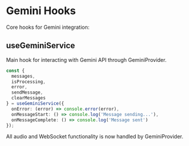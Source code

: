 # Gemini Hooks

Core hooks for Gemini integration:

## useGeminiService
Main hook for interacting with Gemini API through GeminiProvider.

```typescript
const {
  messages,
  isProcessing,
  error,
  sendMessage,
  clearMessages
} = useGeminiService({
  onError: (error) => console.error(error),
  onMessageStart: () => console.log('Message sending...'),
  onMessageComplete: () => console.log('Message sent')
});
```

All audio and WebSocket functionality is now handled by GeminiProvider.

